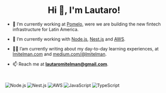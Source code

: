 <h1 align="center">Hi 👋, I'm Lautaro!</h1>

- 🚀 I’m currently working at [Pomelo](https://pomelo.la/), were we are building the new fintech infrastructure for Latin America.

- 🔨 I’m currently working with [Node.js](https://nodejs.org/en), [Nest.js](https://nestjs.com/) and [AWS](https://aws.amazon.com).

- ✍🏻 I’am currently writing about my day-to-day learning experiences, at [lmitelman.com](https://lmitelman.com) and [medium.com/@lmitelman](https://medium.com/@lmitelman).

- 📫 Reach me at **lautaromitelman@gmail.com**.

</br>

![Node.js](https://img.shields.io/badge/Node.js-43853D?style=for-the-badge&logo=nodedotjs&logoColor=white)
![Nest.js](https://img.shields.io/badge/Nest.js-EA2845?style=for-the-badge&logo=nestjs&logoColor=white)
![AWS](https://img.shields.io/badge/AWS-EC7211?style=for-the-badge&logo=amazonaws&logoColor=white)
![JavaScript](https://img.shields.io/badge/JavaScript-F0DB4F?style=for-the-badge&logo=javascript&logoColor=black)
![TypeScript](https://img.shields.io/badge/TypeScript-%23276DC3.svg?style=for-the-badge&logo=typescript&logoColor=white)






